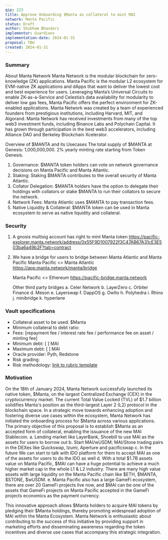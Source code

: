 ```yaml
---
qip: 223
title: Approve Onboarding $Manta as collateral to mint MAI
network: Manta Pacific 
status: Draft
author: Shubham Bhandari
implementor: Guardians
implementation-date: 2024-01-31
proposal: TBU
created: 2024-01-31
---
```


### **Summary**

About Manta Network
Manta Network is the modular blockchain for zero-knowledge (ZK) applications. Manta Pacific is the modular L2 ecosystem for EVM-native ZK applications and dApps that want to deliver the lowest cost and best experience for users. 
Leveraging Manta’s Universal Circuits to enable ZK-as-a-Service and Celestia’s data availability for modularity to deliver low gas fees, Manta Pacific offers the perfect environment for ZK-enabled applications.
Manta Network was created by a team of experienced founders from prestigious institutions, including Harvard, MIT, and Algorand. Manta Network has received investments from many of the top web3 investment funds, including Binance Labs and Polychain Capital. It has grown through participation in the best web3 accelerators, including Alliance DAO and Berkeley Blockchain Xcelerator.

Overview of $MANTA and its Usecases
The total supply of $MANTA at Genesis: 1,000,000,000.
2% yearly minting rate starting from Token Genesis.

1. Governance: $MANTA token holders can vote on network governance decisions on Manta Pacific and Manta Atlantic.
2. Staking: Staking $MANTA contributes to the overall security of Manta Atlantic.
3. Collator Delegation: $MANTA holders have the option to delegate their holdings with collators or stake $MANTA to run their collators to secure the network.
4. Network Fees: Manta Atlantic uses $MANTA to pay transaction fees.
5. Native Liquidity & Collateral: $MANTA token can be used in Manta ecosystem to serve as native liquidity and collateral.


### **Security**

1. A gnosis multisig account has right to mint Manta token
    https://pacific-explorer.manta.network/address/0x55F9D1007922f3C47AB67A31cE3E503ba6a49b2F?tab=contract

2. We have a bridge for users to bridge between Manta Atlantic and Manta Pacific
    Manta Pacific <> Manta Atlantic
      https://app.manta.network/manta/bridge 
    
    Manta Pacific <> Ethereum
      https://pacific-bridge.manta.network 
    
    Other third party bridges
      a. Celer Network
      b. LayerZero
      c. Orbiter Finance
      d. Meson
      e. Layerswap
      f. DappOS
      g. Owlto
      h. Polyhedra
      i. Rhino
      j. minibridge
      k. hyperlane



### **Vault specifications**

* Collateral asset to be used: $Manta
* Minimum collateral to debt ratio: 
* Fees: [repayment fee / interest rate fee / performance fee on asset / minting fee]
* Minimum debt: [ ] MAI
* Maximum debt: [ ] MAI
* Oracle provider: Pyth, Redstone
* Risk grading: 
* Risk methodology: [link to rubric template](https://docs.google.com/spreadsheets/d/1uvRFiN5FNr4OUKdsueFbnrQhx1lMdf1FfXRw1tnIXJE/edit?usp=sharing)

### **Motivation**

On the 18th of January 2024, Manta Network successfully launched its native token, $Manta, on the largest Centralized Exchange (CEX) in the cryptocurrency market. The current Total Value Locked (TVL) of $1.7 billion solidifies Manta's position as the third-largest Layer 2 (L2) protocol in the blockchain space. 
In a strategic move towards enhancing adoption and fostering diverse use cases within the ecosystem, Manta Network has initiated the onboarding process for $Manta across various applications. 
The primary objective of this proposal is to establish $Manta as an accepted form of collateral, enabling the issuance of the new MAI Stablecoin. 
  a. Lending market like LayerBank, Shoebill to use MAI as the assets for users to borrow out
  b. Start MAI/wUSDM; MAI/Stone trading pairs in the DEXes like Quickswap, Izumi, Aperture and pacificswap
  c. In the future We can start to talk with IDO platform for them to accept MAI as one of the assets for users to do the IDO as well
  d. With a total $1.7B assets value on Manta Pacific, $MAI can have a huge potential to achieve a much higher market cap in the whole L1 & L2 industry. There are many high value assets with large liquidity on the Manta Pacific chain like $ETH, $MANTA, $STONE, $wUSDM. 
  e. Manta Pacific also has a large GameFi ecosystem, there are over 20 GameFi projects live now, and $MAI can be one of the assets that GameFi projects on Manta Pacific accepted in the GameFi projects economics as the payment currency.

This innovative approach allows $Manta holders to acquire MAI tokens by pledging their $Manta holdings, thereby promoting widespread adoption of MAI within the Manta Ecosystem.
Manta Network is enthusiastic about contributing to the success of this initiative by providing support in marketing efforts and disseminating awareness regarding the token incentives and diverse use cases that accompany this strategic integration.
